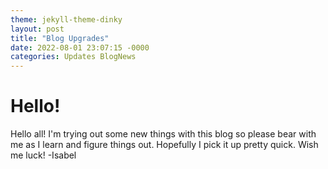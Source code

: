 ```yaml
---
theme: jekyll-theme-dinky
layout: post
title: "Blog Upgrades"
date: 2022-08-01 23:07:15 -0000
categories: Updates BlogNews
---
```


# Hello!
  Hello all! 
I'm trying out some new things with this blog so please bear with me as I learn and figure things out. Hopefully I pick it up pretty quick.
Wish me luck!
-Isabel
